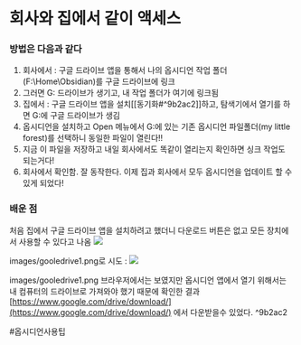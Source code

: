 # 회사와 집에서 같이 액세스

### 방법은 다음과 같다

1. 회사에서 : 구글 드라이브 앱을 통해서 나의 옵시디언 작업 폴더 (F:\Home\Obsidian)를 구글 드라이브에 링크 
2. 그러면 G: 드라이브가 생기고, 내 작업 폴더가 여기에 링크됨
3. 집에서 : 구글 드라이브 앱을 설치[[동기화#^9b2ac2]]하고, 탐색기에서 열기를 하면 G:에 구글 드라이브가 생김
4. 옵시디언을 설치하고 Open 메뉴에서 G:에 있는 기존 옵시디언 파일폴더(my little forest)를 선택하니 동일한 파일이 열린다!!
5. 지금 이 파일을 저장하고 내일 회사에서도 똑같이 열리는지 확인하면 싱크 작업도 되는거다!
6. 회사에서 확인함.  잘 동작한다.  이제 집과 회사에서 모두 옵시디언을 업데이트 할 수 있게 되었다!


### 배운 점
처음 집에서 구글 드라이브 앱을 설치하려고 했더니 다운로드 버튼은 없고 모든 장치에서 사용할 수 있다고 나옴
![](images/gooledrive1.png)

images/gooledrive1.png로 시도 :
<img src="images/gooledrive1.png"/>

images/gooledrive1.png
브라우저에서는 보였지만 옵시디언 앱에서 열기 위해서는 내 컴퓨터의 드라이브로 가져와야 했기 때문에 확인한 결과 
[https://www.google.com/drive/download/](https://www.google.com/drive/download/)  에서 다운받을수 있었다. ^9b2ac2

#옵시디언사용팁 